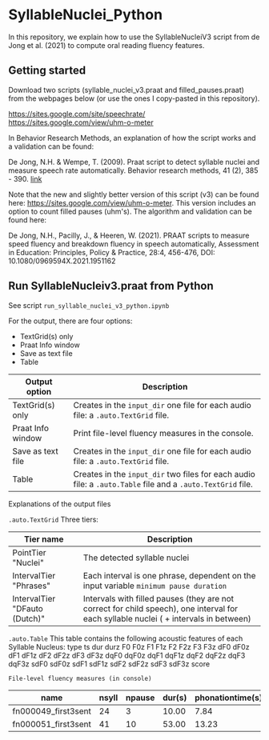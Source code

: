 # SyllableNuclei_Python
In this repository, we explain how to use the SyllableNucleiV3 script from de Jong et al. (2021) to compute oral reading fluency features.



## Getting started

Download two scripts (syllable_nuclei_v3.praat and filled_pauses.praat) from the webpages below (or use the ones I copy-pasted in this repository).

https://sites.google.com/site/speechrate/
https://sites.google.com/view/uhm-o-meter

In Behavior Research Methods, an explanation of how the script works and a validation can be found:

De Jong, N.H. & Wempe, T. (2009). Praat script to detect syllable nuclei and measure speech rate automatically. Behavior research methods, 41 (2), 385 - 390. [link](https://drive.google.com/file/d/1kff5Zp_zekVed10Xb6ZAXNwOVccNqmh0/view)


Note that the new and slightly better version of this script (v3) can be found here: https://sites.google.com/view/uhm-o-meter. This version includes an option to count filled pauses (uhm's). The algorithm and validation can be found here:

De Jong, N.H., Pacilly, J., & Heeren, W. (2021). PRAAT scripts to measure speed fluency and breakdown fluency in speech automatically, Assessment in Education: Principles, Policy & Practice, 28:4, 456-476, DOI: 10.1080/0969594X.2021.1951162 

## Run SyllableNucleiv3.praat from Python

See script `run_syllable_nuclei_v3_python.ipynb`

For the output, there are four options:
- TextGrid(s) only
- Praat Info window
- Save as text file
- Table

| Output option | Description|
|---|---|
| TextGrid(s) only | Creates in the `input_dir` one file for each audio file: a `.auto.TextGrid` file. |
| Praat Info window | Print file-level fluency measures in the console. |
| Save as text file | Creates in the `input_dir` one file for each audio file: a `.auto.TextGrid` file.  |
| Table | Creates in the `input_dir` two files for each audio file: a `.auto.Table` file and a `.auto.TextGrid` file. |

Explanations of the output files

`.auto.TextGrid`
Three tiers:

| Tier name | Description |
|---|---|
| PointTier "Nuclei" | The detected syllable nuclei |
| IntervalTier "Phrases" | Each interval is one phrase, dependent on the input variable `minimum pause duration` |
| IntervalTier "DFauto (Dutch)" | Intervals with filled pauses (they are not correct for child speech), one interval for each syllable nuclei ( + intervals in between) |

`.auto.Table`
This table contains the following acoustic features of each Syllable Nucleus:
type	ts	dur	durz	F0	F0z	F1	F1z	F2	F2z	F3	F3z	dF0	dF0z	dF1	dF1z	dF2	dF2z	dF3	dF3z	dqF0	dqF0z	dqF1	dqF1z	dqF2	dqF2z	dqF3	dqF3z	sdF0	sdF0z	sdF1	sdF1z	sdF2	sdF2z	sdF3	sdF3z	score

`File-level fluency measures (in console)`

| name |  nsyll |  npause |  dur(s) |  phonationtime(s) |  speechrate(nsyll/dur) |  articulation_rate(nsyll/phonationtime) |  ASD(speakingtime/nsyll) |  nrFP |  tFP(s) | 
| --- |  --- |  --- |  --- |  --- |  --- |  --- |  --- |  --- |  --- | 
| fn000049_first3sent |  24 |  3 |  10.00 |  7.84 |  2.40 |  3.06 |  0.327 |  8 |  1.386 | 
| fn000051_first3sent |  41 |  10 |  53.00 |  13.23 |  0.77 |  3.10 |  0.323 |  6 |  1.00 | 

